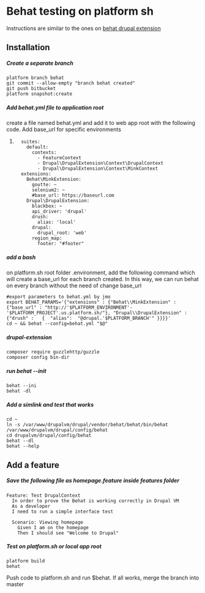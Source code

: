 # Behat testing on platform sh

Instructions are similar to the ones on [behat drupal extension](https://behat-drupal-extension.readthedocs.io/en/3.1/localinstall.html)

## Installation

##### Create a separate branch

```
platform branch behat
git commit --allow-empty "branch behat created"
git push bitbucket
platform snapshot:create
```

##### Add behat.yml file to application root

create a file named behat.yml and add it to web app root with the following code. Add base\_url for specific environments

1. ```
     suites:
       default:
         contexts:
           - FeatureContext
           - Drupal\DrupalExtension\Context\DrupalContext
           - Drupal\DrupalExtension\Context\MinkContext
     extensions:
       Behat\MinkExtension:
         goutte: ~
         selenium2: ~
         #base_url: https://baseurl.com
       Drupal\DrupalExtension:
         blackbox: ~
         api_driver: 'drupal' 
         drush:
           alias: 'local'
         drupal: 
           drupal_root: 'web' 
         region_map:
           footer: "#footer"
   ```

##### add a bash

on platform.sh root folder .environment, add the following command which will create a base\_url for each branch created. In this way, we can run behat on every branch without the need of change base\_url

```
#export parameters to behat.yml by jmo 
export BEHAT_PARAMS='{"extensions" : {"Behat\\MinkExtension" : {"base_url" : "http://'$PLATFORM_ENVIRONMENT'-'$PLATFORM_PROJECT'.us.platform.sh/"}, "Drupal\\DrupalExtension" : {"drush" :   {  "alias":  "@drupal.'$PLATFORM_BRANCH'" }}}}'
cd ~ && behat --config=behat.yml "$@"
```

##### drupal-extension

```
composer require guzzlehttp/guzzle
composer config bin-dir
```

##### run behat --init

```
behat --ini
behat -dl
```

##### Add a simlink and test that works

```
cd ~
ln -s /var/www/drupalvm/drupal/vendor/behat/behat/bin/behat /var/www/drupalvm/drupal/config/behat
cd drupalvm/drupal/config/behat
behat --dl
behat --help
```

## Add a feature

##### Save the following file as homepage.feature inside features folder

```
Feature: Test DrupalContext
  In order to prove the Behat is working correctly in Drupal VM
  As a developer
  I need to run a simple interface test

  Scenario: Viewing homepage
    Given I am on the homepage
    Then I should see "Welcome to Drupal"
```

##### Test on platform.sh or local app root

```
platform build
behat
```

Push code to platform.sh and run $behat. If all works, merge the branch into master

